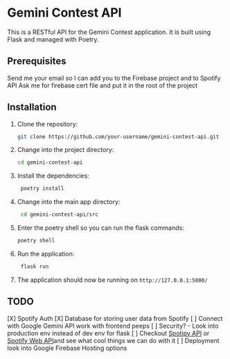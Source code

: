 # Gemini Contest API

This is a RESTful API for the Gemini Contest application. It is built using Flask and managed with Poetry.

## Prerequisites
Send me your email so I can add you to the Firebase project and to Spotify API
Ask me for firebase cert file and put it in the root of the project

## Installation

1. Clone the repository:

   ```bash
   git clone https://github.com/your-username/gemini-contest-api.git

2. Change into the project directory:

   ```bash
   cd gemini-contest-api

3. Install the dependencies:

   ```bash
    poetry install

4. Change into the main app directory:

   ```bash
    cd gemini-contest-api/src

5. Enter the poetry shell so you can run the flask commands:

    ```bash
    poetry shell

6. Run the application:

    ```bash
     flask run
    
7. The application should now be running on `http://127.0.0.1:5000/`



## TODO
[X] Spotify Auth
[X] Database for storing user data from Spotify
[ ] Connect with Google Gemini API work with frontend peeps
[ ] Security? - Look into production env instead of dev env for flask
[ ] Checkout [Spotipy API](https://spotipy.readthedocs.io/en/2.24.0/) or [Spotify Web API](https://developer.spotify.com/documentation/web-api)and see what cool things we can do with it
[ ] Deployment look into Google Firebase Hosting options